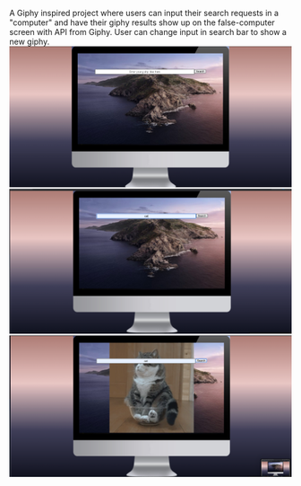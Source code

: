 A Giphy inspired project where users can input their search requests in a "computer" and have their giphy results show up on the false-computer screen with API from Giphy.
User can change input in search bar to show a new giphy.
![screenshot 1](./GiphyPhoto1.png)
![screenshot 2](./GiphyPhoto2.png)
![screenshot 3](./GiphyPhoto3.png)